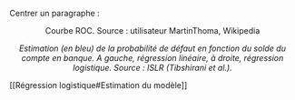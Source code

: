 Centrer un paragraphe :

<div align="center">
	<p>
  Courbe ROC. Source : utilisateur MartinThoma, Wikipedia
	</p>
</div>

<div align="center">
	<p> <em>
  Estimation (en bleu) de la probabilité de défaut en fonction du solde du compte en banque. A gauche, régression linéaire, à droite, régression logistique. Source : ISLR (Tibshirani et al.).
</em>
</p>
</div>

[[Régression logistique#Estimation du modèle]]